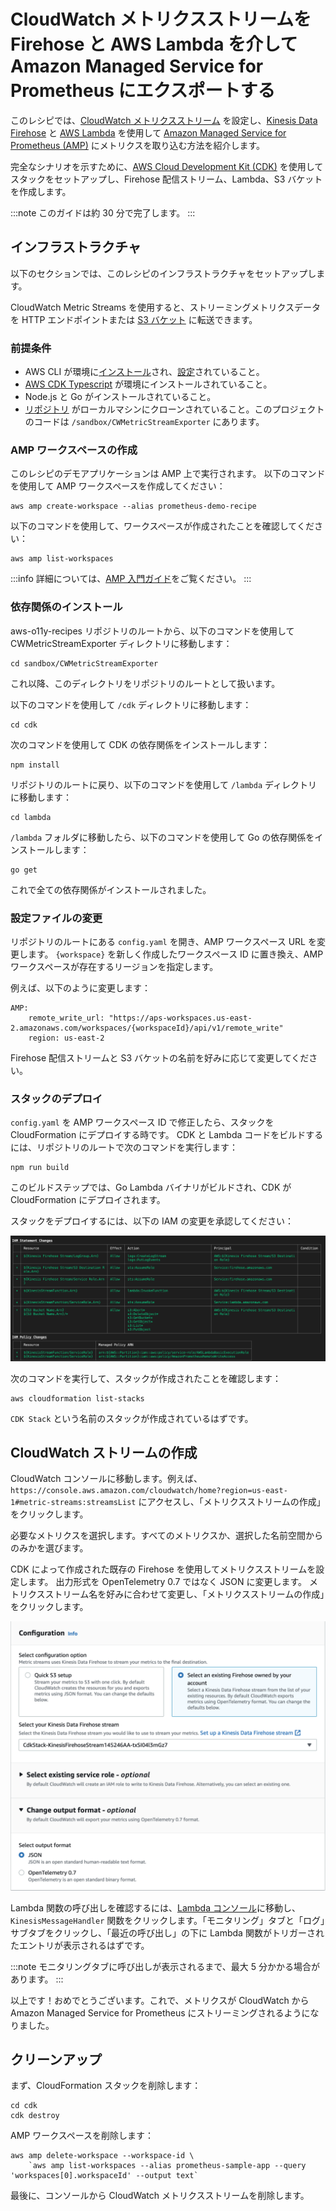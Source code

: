 # CloudWatch メトリクスストリームを Firehose と AWS Lambda を介して Amazon Managed Service for Prometheus にエクスポートする

このレシピでは、[CloudWatch メトリクスストリーム](https://console.aws.amazon.com/cloudwatch/home#metric-streams:streamsList) を設定し、[Kinesis Data Firehose](https://aws.amazon.com/jp/kinesis/data-firehose/) と [AWS Lambda](https://aws.amazon.com/jp/lambda) を使用して [Amazon Managed Service for Prometheus (AMP)](https://aws.amazon.com/jp/prometheus/) にメトリクスを取り込む方法を紹介します。

完全なシナリオを示すために、[AWS Cloud Development Kit (CDK)](https://aws.amazon.com/jp/cdk/) を使用してスタックをセットアップし、Firehose 配信ストリーム、Lambda、S3 バケットを作成します。

:::note
    このガイドは約 30 分で完了します。
:::



## インフラストラクチャ
以下のセクションでは、このレシピのインフラストラクチャをセットアップします。

CloudWatch Metric Streams を使用すると、ストリーミングメトリクスデータを HTTP エンドポイントまたは [S3 バケット](https://aws.amazon.com/jp/s3) に転送できます。



### 前提条件

* AWS CLI が環境に[インストール](https://docs.aws.amazon.com/ja_jp/cli/latest/userguide/cli-chap-install.html)され、[設定](https://docs.aws.amazon.com/ja_jp/cli/latest/userguide/cli-chap-configure.html)されていること。
* [AWS CDK Typescript](https://docs.aws.amazon.com/ja_jp/cdk/latest/guide/work-with-cdk-typescript.html) が環境にインストールされていること。
* Node.js と Go がインストールされていること。
* [リポジトリ](https://github.com/aws-observability/observability-best-practices/) がローカルマシンにクローンされていること。このプロジェクトのコードは `/sandbox/CWMetricStreamExporter` にあります。



### AMP ワークスペースの作成

このレシピのデモアプリケーションは AMP 上で実行されます。
以下のコマンドを使用して AMP ワークスペースを作成してください：

```
aws amp create-workspace --alias prometheus-demo-recipe
```

以下のコマンドを使用して、ワークスペースが作成されたことを確認してください：
```
aws amp list-workspaces
```

:::info
    詳細については、[AMP 入門ガイド](https://docs.aws.amazon.com/ja_jp/prometheus/latest/userguide/AMP-getting-started.html)をご覧ください。
:::



### 依存関係のインストール

aws-o11y-recipes リポジトリのルートから、以下のコマンドを使用して CWMetricStreamExporter ディレクトリに移動します：

```
cd sandbox/CWMetricStreamExporter
```

これ以降、このディレクトリをリポジトリのルートとして扱います。

以下のコマンドを使用して `/cdk` ディレクトリに移動します：

```
cd cdk
```

次のコマンドを使用して CDK の依存関係をインストールします：

```
npm install
```

リポジトリのルートに戻り、以下のコマンドを使用して `/lambda` ディレクトリに移動します：

```
cd lambda
```

`/lambda` フォルダに移動したら、以下のコマンドを使用して Go の依存関係をインストールします：

```
go get
```

これで全ての依存関係がインストールされました。



### 設定ファイルの変更

リポジトリのルートにある `config.yaml` を開き、AMP ワークスペース URL を変更します。
`{workspace}` を新しく作成したワークスペース ID に置き換え、AMP ワークスペースが存在するリージョンを指定します。

例えば、以下のように変更します：

```
AMP:
    remote_write_url: "https://aps-workspaces.us-east-2.amazonaws.com/workspaces/{workspaceId}/api/v1/remote_write"
    region: us-east-2
```

Firehose 配信ストリームと S3 バケットの名前を好みに応じて変更してください。



### スタックのデプロイ

`config.yaml` を AMP ワークスペース ID で修正したら、スタックを CloudFormation にデプロイする時です。
CDK と Lambda コードをビルドするには、リポジトリのルートで次のコマンドを実行します：

```
npm run build
```

このビルドステップでは、Go Lambda バイナリがビルドされ、CDK が CloudFormation にデプロイされます。

スタックをデプロイするには、以下の IAM の変更を承認してください：

![CDK をデプロイする際の IAM 変更のスクリーンショット](../images/cdk-amp-iam-changes.png)

次のコマンドを実行して、スタックが作成されたことを確認します：

```
aws cloudformation list-stacks
```

`CDK Stack` という名前のスタックが作成されているはずです。



## CloudWatch ストリームの作成

CloudWatch コンソールに移動します。例えば、
`https://console.aws.amazon.com/cloudwatch/home?region=us-east-1#metric-streams:streamsList`
にアクセスし、「メトリクスストリームの作成」をクリックします。

必要なメトリクスを選択します。すべてのメトリクスか、選択した名前空間からのみかを選びます。

CDK によって作成された既存の Firehose を使用してメトリクスストリームを設定します。
出力形式を OpenTelemetry 0.7 ではなく JSON に変更します。
メトリクスストリーム名を好みに合わせて変更し、「メトリクスストリームの作成」をクリックします。

![CloudWatch メトリクスストリーム設定のスクリーンショット](../images/cloudwatch-metric-stream-configuration.png)

Lambda 関数の呼び出しを確認するには、[Lambda コンソール](https://console.aws.amazon.com/lambda/home)に移動し、
`KinesisMessageHandler` 関数をクリックします。「モニタリング」タブと「ログ」サブタブをクリックし、「最近の呼び出し」の下に Lambda 関数がトリガーされたエントリが表示されるはずです。

:::note
    モニタリングタブに呼び出しが表示されるまで、最大 5 分かかる場合があります。
:::

以上です！おめでとうございます。これで、メトリクスが CloudWatch から Amazon Managed Service for Prometheus にストリーミングされるようになりました。



## クリーンアップ

まず、CloudFormation スタックを削除します：

```
cd cdk
cdk destroy
```

AMP ワークスペースを削除します：

```
aws amp delete-workspace --workspace-id \
    `aws amp list-workspaces --alias prometheus-sample-app --query 'workspaces[0].workspaceId' --output text`
```

最後に、コンソールから CloudWatch メトリクスストリームを削除します。
